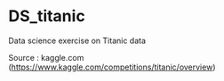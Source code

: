 # DS_titanic

Data science exercise on Titanic data

Source : kaggle.com (https://www.kaggle.com/competitions/titanic/overview)
